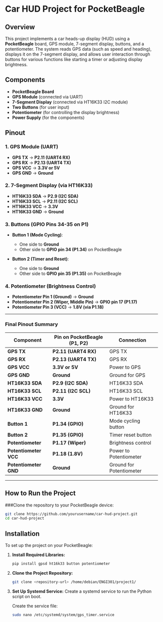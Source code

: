 # Car HUD Project for PocketBeagle

## Overview

This project implements a car heads-up display (HUD) using a **PocketBeagle** board, GPS module, 7-segment display, buttons, and a potentiometer. The system reads GPS data (such as speed and heading), displays it on the 7-segment display, and allows user interaction through buttons for various functions like starting a timer or adjusting display brightness.

## Components

- **PocketBeagle Board**
- **GPS Module** (connected via UART)
- **7-Segment Display** (connected via HT16K33 I2C module)
- **Two Buttons** (for user input)
- **Potentiometer** (for controlling the display brightness)
- **Power Supply** (for the components)

## Pinout

### **1. GPS Module (UART)**

- **GPS TX** → **P2.11 (UART4 RX)**
- **GPS RX** → **P2.13 (UART4 TX)**
- **GPS VCC** → **3.3V or 5V**
- **GPS GND** → **Ground**

### **2. 7-Segment Display (via HT16K33)**

- **HT16K33 SDA** → **P2.9 (I2C SDA)**
- **HT16K33 SCL** → **P2.11 (I2C SCL)**
- **HT16K33 VCC** → **3.3V**
- **HT16K33 GND** → **Ground**

### **3. Buttons (GPIO Pins 34-35 on P1)**

- **Button 1 (Mode Cycling)**:
  - One side to **Ground**
  - Other side to **GPIO pin 34 (P1.34)** on PocketBeagle

- **Button 2 (Timer and Reset)**:
  - One side to **Ground**
  - Other side to **GPIO pin 35 (P1.35)** on PocketBeagle

### **4. Potentiometer (Brightness Control)**

- **Potentiometer Pin 1 (Ground)** → **Ground**
- **Potentiometer Pin 2 (Wiper, Middle Pin)** → **GPIO pin 17 (P1.17)**
- **Potentiometer Pin 3 (VCC)** → **1.8V (via P1.18)**

---

### Final Pinout Summary

| **Component**        | **Pin on PocketBeagle (P1, P2)**  | **Connection**         |
|----------------------|-----------------------------------|------------------------|
| **GPS TX**           | **P2.11 (UART4 RX)**              | GPS TX                 |
| **GPS RX**           | **P2.13 (UART4 TX)**              | GPS RX                 |
| **GPS VCC**          | **3.3V or 5V**                    | Power to GPS           |
| **GPS GND**          | **Ground**                        | Ground for GPS         |
| **HT16K33 SDA**      | **P2.9 (I2C SDA)**                | HT16K33 SDA            |
| **HT16K33 SCL**      | **P2.11 (I2C SCL)**               | HT16K33 SCL            |
| **HT16K33 VCC**      | **3.3V**                          | Power to HT16K33       |
| **HT16K33 GND**      | **Ground**                        | Ground for HT16K33     |
| **Button 1**         | **P1.34 (GPIO)**                  | Mode cycling button    |
| **Button 2**         | **P1.35 (GPIO)**                  | Timer reset button     |
| **Potentiometer**    | **P1.17 (Wiper)**                 | Brightness control     |
| **Potentiometer VCC**| **P1.18 (1.8V)**                  | Power to Potentiometer |
| **Potentiometer GND**| **Ground**                        | Ground for Potentiometer|

---

## How to Run the Project

###Clone the repository to your PocketBeagle device:

```bash
git clone https://github.com/yourusername/car-hud-project.git
cd car-hud-project
```
## Installation

To set up the project on your PocketBeagle:

1. **Install Required Libraries:**
    ```bash
    pip install gpsd ht16k33 button potentiometer
    ```

2. **Clone the Project Repository:**
    ```bash
    git clone <repository-url> /home/debian/ENGI301/project1/
    ```

3. **Set Up Systemd Service:**
   Create a systemd service to run the Python script on boot.

   Create the service file:
   ```bash
   sudo nano /etc/systemd/system/gps_timer.service
